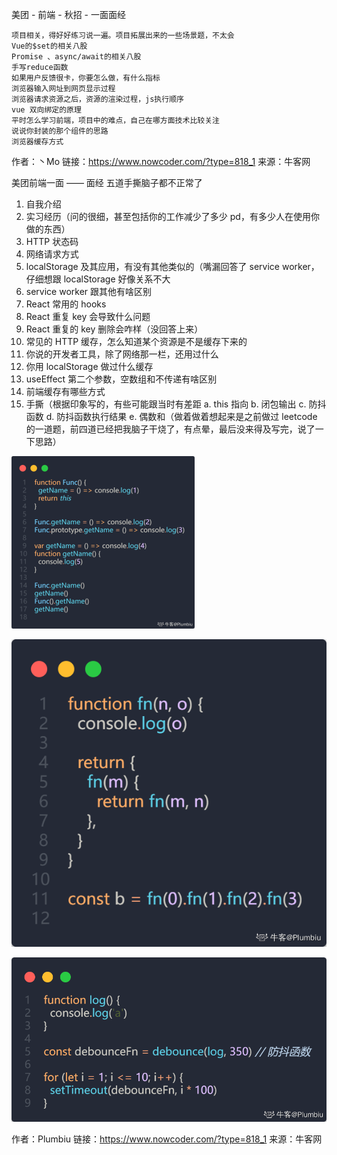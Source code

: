 美团 - 前端 - 秋招 - 一面面经

    项目相关，得好好练习说一遍。项目拓展出来的一些场景题，不太会
    Vue的$set的相关八股
    Promise 、async/await的相关八股
    手写reduce函数
    如果用户反馈很卡，你要怎么做，有什么指标
    浏览器输入网址到网页显示过程
    浏览器请求资源之后，资源的渲染过程，js执行顺序
    vue 双向绑定的原理
    平时怎么学习前端，项目中的难点，自己在哪方面技术比较关注
    说说你封装的那个组件的思路
    浏览器缓存方式

作者：丶Mo
链接：https://www.nowcoder.com/?type=818_1
来源：牛客网




美团前端一面 —— 面经
五道手撕脑子都不正常了

1. 自我介绍
2. 实习经历（问的很细，甚至包括你的工作减少了多少 pd，有多少人在使用你做的东西）
3. HTTP 状态码
4. 网络请求方式
5. localStorage 及其应用，有没有其他类似的（嘴漏回答了 service worker，仔细想跟 localStorage 好像关系不大
6. service worker 跟其他有啥区别
7. React 常用的 hooks
8. React 重复 key 会导致什么问题
9. React 重复的 key 删除会咋样（没回答上来）
10. 常见的 HTTP 缓存，怎么知道某个资源是不是缓存下来的
11. 你说的开发者工具，除了网络那一栏，还用过什么
12. 你用 localStorage 做过什么缓存
13. useEffect 第二个参数，空数组和不传递有啥区别
14. 前端缓存有哪些方式
15. 手撕（根据印象写的，有些可能跟当时有差距
    a. this 指向
    b. 闭包输出
    c. 防抖函数
    d. 防抖函数执行结果
    e. 偶数和（做着做着想起来是之前做过 leetcode 的一道题，前四道已经把我脑子干烧了，有点晕，最后没来得及写完，说了一下思路）

![4A47A0DB6E60853DEDFCFDF08A5CA249](assets/4A47A0DB6E60853DEDFCFDF08A5CA249.png)

![FB5C81ED3A220004B71069645F112867](assets/FB5C81ED3A220004B71069645F112867.png)

![10FB15C77258A991B0028080A64FB42D](assets/10FB15C77258A991B0028080A64FB42D.png)


作者：Plumbiu
链接：https://www.nowcoder.com/?type=818_1
来源：牛客网